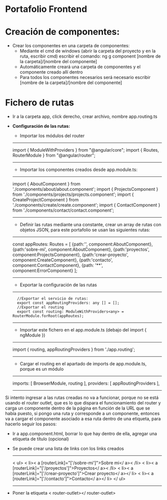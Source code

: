 # Portafolio Frontend

# Creación de componentes: 

- Crear los componentes en una carpeta de componentes:
    - Mediante el cmd de windows (abrir la carpeta del proyecto y en la ruta, escribir cmd) escribir el comando: ng g component [nombre de la carpeta]/[nombre del componente]
    - Automáticamente creará una carpeta de componentes y el componente creado allí dentro
    - Para todos los componentes necesarios será necesario escribir [nombre de la carpeta]/[nombre del componente]

# Fichero de rutas
- Ir a la carpeta app, click derecho, crear archivo, nombre app.routing.ts
- **Configuración de las rutas:**
    - Importar los módulos del router

    ---
    import { ModuleWithProviders } from "@angular/core";
    import { Routes, RouterModule } from "@angular/router";

    ---
    - Importar los componentes creados desde app.module.ts:

    ---
    import { AboutComponent } from './components/about/about.component';
    import { ProjectsComponent } from './components/projects/projects.component';
    import { CreateProjectComponent } from './components/create/create.component';
    import { ContactComponent } from './components/contact/contact.component';

    ---

    - Definir las rutas mediante una constante, crear un array de rutas con objetos JSON, para este portafolio se usan las siguientes rutas:

    ---    
    const appRoutes: Routes = [
        {path:'', component:AboutComponent},
        {path:'sobre-mi', component:AboutComponent},
        {path:'proyectos', component:ProjectsComponent},
        {path:'crear-proyecto', component:CreateComponent},
        {path:'contacto', component:ContactComponent},
        {path: '**', component:ErrorComponent}
    ];

    ---
    - Exportar la configuración de las rutas
    ---
        //Exportar el servicio de rutas:
        export const appRoutingProviders: any [] = [];
        //Exportar el routing 
        export const routing: ModuleWithProviders<any> = RouterModule.forRoot(appRoutes);
    
    ---

    - Importar este fichero en el app.module.ts (debajo del import { ngModule })

    ---
    import { routing, appRoutingProviders } from './app.routing';

    ---

    - Cargar el routing en el apartado de imports de app.module.ts, porque es un módulo 

    ---
    imports: [
    BrowserModule,
    routing
    ],
    providers: [
        appRoutingProviders
    ],

    ---

Si intento ingresar a las rutas creadas no va a funcionar, porque no se está usando el router outlet, que es lo que dispara el funcionamiento del router y carga un componente dentro de la página en función de la URL que se había puesto, si pongo una ruta y corresponde a un componente, entonces va a cargar el componente asociado a esa ruta dentro de una etiqueta, para hacerlo seguir los pasos:

- Ir a app.component.html, borrar lo que hay dentro de ella, agregar una etiqueta de título (opcional)
- Se puede crear una lista de links con los links creados

    ---
    < ul>
        < li>< a [routerLink]="['/sobre-mi']">Sobre mi</ a>< /li>
        < li>< a [routerLink]="['/proyectos']">Proyectos</ a>< /li>
        < li>< a [routerLink]="['/crear-proyecto']">Crear proyecto</ a></ li>
        < li>< a [routerLink]="['/contacto']">Contacto</ a></ li>
    </ ul>

    ---

- Poner la etiqueta < router-outlet></ router-outlet>

